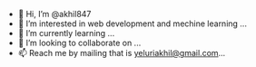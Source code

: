 - 👋 Hi, I’m @akhil847
- 👀 I’m interested in web development and mechine learning ...
- 🌱 I’m currently learning ...
- 💞️ I’m looking to collaborate on ...
- 📫 Reach me by mailing that is yeluriakhil@gmail.com...

<!---
akhil847/akhil847 is a ✨ special ✨ repository because its `README.md` (this file) appears on your GitHub profile.
You can click the Preview link to take a look at your changes.
--->
